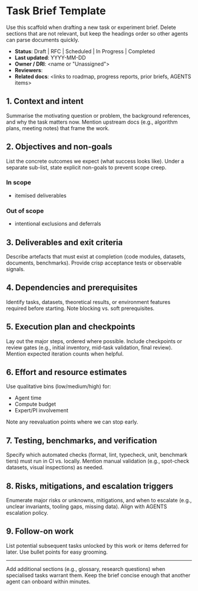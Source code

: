 # Task Brief Template

Use this scaffold when drafting a new task or experiment brief. Delete sections that are not relevant, but keep the headings order so other agents can parse documents quickly.

- **Status**: Draft | RFC | Scheduled | In Progress | Completed
- **Last updated**: YYYY-MM-DD
- **Owner / DRI**: <name or "Unassigned">
- **Reviewers**: <optional>
- **Related docs**: <links to roadmap, progress reports, prior briefs, AGENTS items>

## 1. Context and intent
Summarise the motivating question or problem, the background references, and why the task matters now. Mention upstream docs (e.g., algorithm plans, meeting notes) that frame the work.

## 2. Objectives and non-goals
List the concrete outcomes we expect (what success looks like). Under a separate sub-list, state explicit non-goals to prevent scope creep.

### In scope
- itemised deliverables

### Out of scope
- intentional exclusions and deferrals

## 3. Deliverables and exit criteria
Describe artefacts that must exist at completion (code modules, datasets, documents, benchmarks). Provide crisp acceptance tests or observable signals.

## 4. Dependencies and prerequisites
Identify tasks, datasets, theoretical results, or environment features required before starting. Note blocking vs. soft prerequisites.

## 5. Execution plan and checkpoints
Lay out the major steps, ordered where possible. Include checkpoints or review gates (e.g., initial inventory, mid-task validation, final review). Mention expected iteration counts when helpful.

## 6. Effort and resource estimates
Use qualitative bins (low/medium/high) for:
- Agent time
- Compute budget
- Expert/PI involvement

Note any reevaluation points where we can stop early.

## 7. Testing, benchmarks, and verification
Specify which automated checks (format, lint, typecheck, unit, benchmark tiers) must run in CI vs. locally. Mention manual validation (e.g., spot-check datasets, visual inspections) as needed.

## 8. Risks, mitigations, and escalation triggers
Enumerate major risks or unknowns, mitigations, and when to escalate (e.g., unclear invariants, tooling gaps, missing data). Align with AGENTS escalation policy.

## 9. Follow-on work
List potential subsequent tasks unlocked by this work or items deferred for later. Use bullet points for easy grooming.

---
Add additional sections (e.g., glossary, research questions) when specialised tasks warrant them. Keep the brief concise enough that another agent can onboard within minutes.
